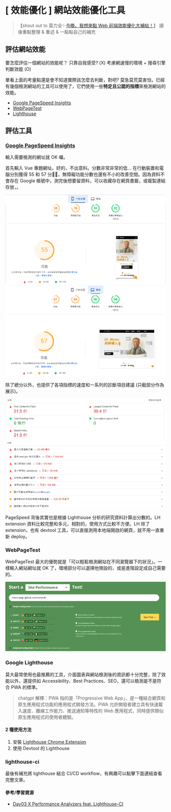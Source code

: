 # \[ 效能優化 ] 網站效能優化工具

>【shout out to 莫力全✨<a href='https://ithelp.ithome.com.tw/users/20113277/ironman/3877' target='_blank'>今晚，我想來點 Web 前端效能優化大補帖！</a>】 
> 讀後重點整理 & 重述 & 一點點自己的補充

## 評估網站效能
要怎麼評估一個網站的效能呢？
只靠自我感受? (X)
考慮網速慢的環境 + 搜尋引擎判斷效能 (O)

單看上面的考量點還是會不知道實際該怎麼去判斷，對吧? 莫急莫荒莫害怕，已經有幾個檢測網站的工具可以使用了，它們使用一些**特定且公認的指標**來檢測網站的效能。

* <a href='https://pagespeed.web.dev/' target='_blank'>Google PageSpeed Insights</a>
* <a href='https://www.webpagetest.org/' target='_blank'>WebPageTest</a>
* <a href='https://chromewebstore.google.com/detail/lighthouse/blipmdconlkpinefehnmjammfjpmpbjk?hl=zh-TW' target='_blank'>Lighthouse</a>

## 評估工具
### <a href='https://pagespeed.web.dev/?hl=zh-TW' target='_blank'>Google PageSpeed Insights</a>

輸入需要檢測的網址就 OK 囉。

首先輸入 Vue 專題網址。好的，不出意料。分數非常非常的低... 
在行動裝置和電腦分別獲得 55 和 57 分🥹🥹，無障礙功能分數也還有不小的改善空間。因為資料不會存在 Google 帳號中，測完後想要留資料，可以收藏存在網頁書籤，或複製連結存放，。

![alt text](image.png)
![alt text](image-1.png)

除了總分以外，也提供了各項指標的速度和一系列的診斷項目建議 (只截部分作為展示)。

![alt text](image-2.png)
![alt text](image-3.png)

PageSpeed 背後其實也是根據 Lighthouse 分析的研究資料計算出分數的。LH extension 資料比較完整和多元，相對的，使用方式比較不方便。LH 除了 extension，也有 devtool 工具，可以直接測用本地端開啟的網頁，就不用一直重新 deploy。


### WebPageTest
WebPageTest 最大的優勢就是「可以輕鬆檢測網站在不同瀏覽器下的狀況」。一樣輸入網站網址就 OK 了，環境部分可以選擇他預設的，或是進階設定成自己需要的。

![alt text](image-4.png)

### Google Lighthouse
莫大最常使用也最推薦的工具，介面圖表與網站檢測後的資訊都十分完整，除了效能以外，還提供如 Accessibility、Best Practices、SEO，還可以檢測是不是符合 PWA 的標準。

> chatgpt 解釋：PWA 指的是「Progressive Web App」，是一種結合網頁和原生應用程式功能的應用程式開發方法。PWA 允許開發者建立具有快速載入速度、離線工作能力、推送通知等特性的 Web 應用程式，同時提供類似原生應用程式的使用者體驗。

#### 2 種使用方法
1. 安裝 <a href='https://chromewebstore.google.com/detail/lighthouse/blipmdconlkpinefehnmjammfjpmpbjk?hl=zh-TW' target='_blank'>Lighthouse Chrome Extension</a>
2. 使用 Devtool 的 Lighthouse

### lighthouse-ci
最後有補充將 lighthouse 結合 CI/CD workflow，有興趣可以點擊下面連結查看完整文章。

#### 參考/學習資源
* <a href='https://ithelp.ithome.com.tw/articles/10266656' target='_blank'>Day03 X Performance Analyzers feat. Lighthouse-CI</a>